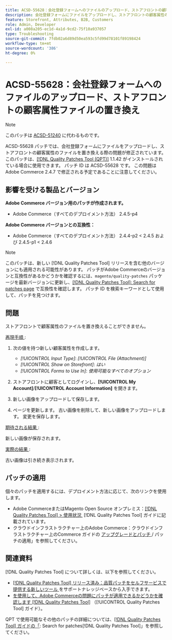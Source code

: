 ```yaml
---
title: ACSD-55628：会社登録フォームへのファイルのアップロード、ストアフロントの顧客属性ファイルの置き換え
description: 会社登録フォームにファイルをアップロードし、ストアフロントの顧客属性のファイルを置き換えることで発生するAdobe Commerceの問題を修正するために、ACSD-55628 パッチを適用します。
feature: Storefront, Attributes, B2B, Customers
role: Admin, Developer
exl-id: a008a205-ec1d-4a1d-9cd2-75f10a937057
type: Troubleshooting
source-git-commit: 7fdb02a6d89d50ea593c5fd99d78101f89198424
workflow-type: tm+mt
source-wordcount: '386'
ht-degree: 0%

---
```


# ACSD-55628：会社登録フォームへのファイルのアップロード、ストアフロントの顧客属性ファイルの置き換え

>[!NOTE]
>
>このパッチは [ACSD-51240](/help/tools/quality-patches-tool/patches-available-in-qpt/v1-1-33/acsd-51240-uploaded-file-missing-while-registering-via-company-registration-form.md) に代わるものです。

ACSD-55628 パッチでは、会社登録フォームにファイルをアップロードし、ストアフロントの顧客属性のファイルを置き換える際の問題が修正されています。 このパッチは、[[!DNL Quality Patches Tool (QPT)]](https://experienceleague.adobe.com/ja/docs/commerce-operations/tools/quality-patches-tool/quality-patches-tool-to-self-serve-quality-patches) 1.1.42 がインストールされている場合に使用できます。 パッチ ID は ACSD-55628 です。 この問題はAdobe Commerce 2.4.7 で修正される予定であることに注意してください。

## 影響を受ける製品とバージョン

**Adobe Commerce バージョン用のパッチが作成されます。**

* Adobe Commerce（すべてのデプロイメント方法） 2.4.5-p4

**Adobe Commerce バージョンとの互換性：**

* Adobe Commerce（すべてのデプロイメント方法） 2.4.4-p2 &lt; 2.4.5 および 2.4.5-p1 &lt; 2.4.6

>[!NOTE]
>
>このパッチは、新しい [!DNL Quality Patches Tool] リリースを含む他のバージョンにも適用される可能性があります。 パッチがAdobe Commerceのバージョンと互換性があるかどうかを確認するには、`magento/quality-patches` パッケージを最新バージョンに更新し、[[!DNL Quality Patches Tool]: Search for patches page](https://experienceleague.adobe.com/tools/commerce-quality-patches/index.html?lang=ja) で互換性を確認します。 パッチ ID を検索キーワードとして使用して、パッチを見つけます。

## 問題

ストアフロントで顧客属性のファイルを置き換えることができません。

<u> 再現手順 </u>:

1. 次の値を持つ新しい顧客属性を作成します。

   * *[!UICONTROL Input Type]*: *[!UICONTROL File (Attachment)]*
   * *[!UICONTROL Show on Storefront]*: *はい*
   * *[!UICONTROL Forms to Use In]*: *使用可能なすべてのオプション*

1. ストアフロントに顧客としてログインし、**[!UICONTROL My Account]**/**[!UICONTROL Account Information]** を開きます。
1. 新しい画像をアップロードして保存します。
1. ページを更新します。 古い画像を削除して、新しい画像をアップロードします。 変更を保存します。

<u> 期待される結果 </u>:

新しい画像が保存されます。

<u> 実際の結果 </u>:

古い画像は引き続き表示されます。

## パッチの適用

個々のパッチを適用するには、デプロイメント方法に応じて、次のリンクを使用します。

* Adobe CommerceまたはMagento Open Source オンプレミス：[[!DNL Quality Patches Tool] > 使用状況 &#x200B;](/help/tools/quality-patches-tool/usage.md) [!DNL Quality Patches Tool] ガイドに記載されています。
* クラウドインフラストラクチャー上のAdobe Commerce：クラウドインフラストラクチャー上のCommerce ガイドの [&#x200B; アップグレードとパッチ &#x200B;](https://experienceleague.adobe.com/docs/commerce-cloud-service/user-guide/develop/upgrade/apply-patches.html?lang=ja)/ パッチの適用」を参照してください。

## 関連資料

[!DNL Quality Patches Tool] について詳しくは、以下を参照してください。

* [[!DNL Quality Patches Tool]  リリース済み：品質パッチをセルフサービスで提供する新しいツール &#x200B;](https://experienceleague.adobe.com/ja/docs/commerce-operations/tools/quality-patches-tool/quality-patches-tool-to-self-serve-quality-patches) をサポートナレッジベースから入手できます。
* [&#x200B; を使用して、Adobe Commerceの問題にパッチが適用できるかどうかを確認します  [!DNL Quality Patches Tool]](/help/tools/quality-patches-tool/patches-available-in-qpt/check-patch-for-magento-issue-with-magento-quality-patches.md) （[!UICONTROL Quality Patches Tool] ガイド）。


QPT で使用可能なその他のパッチの詳細については、[[!DNL Quality Patches Tool] ガイドの「](https://experienceleague.adobe.com/tools/commerce-quality-patches/index.html?lang=ja): Search for patches[!DNL Quality Patches Tool]」を参照してください。
